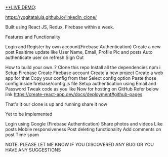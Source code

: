 [**LIVE DEMO](https://yogitataluja.github.io/linkedIn_clone/):
 
https://yogitataluja.github.io/linkedIn_clone/

Built using React JS, Redux, Firebase within a week. 


Features and Functionality

Login and Register by own account(Firebase Authentication)
Create a new post
Realtime update like User Name, Email, Profile Pic and posts
Auto authenticate user on refresh
Sign Out


How to build your own..?
Clone this repo
Install all the dependencies
     npm i
Setup Firebase
Create Firebase account
Create a new project
Create a web app for that
Copy your config from ther
Select config option
Paste those config inside firebase/config.js file
Setup authentication using Email and Password
Tweak code as you like
Now for hosting on GitHub Refer below link
  https://create-react-app.dev/docs/deployment#github-pages 

That's it our clone is up and running share it now

Yet to be implemented 

Login using Google (Firebase Authentication)
Share photos and videos
Like posts
Mobile responsiveness
Post deleting functionality
Add comments on post
Time spam 


NOTE: PLEASE LET ME KNOW IF YOU DISCOVERED ANY BUG OR YOU HAVE ANY SUGGESTIONS
